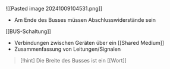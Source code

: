 
![[Pasted image 20241009104531.png]]
- Am Ende des Busses müssen Abschlusswiderstände sein

[[BUS-Schaltung]]
- Verbindungen zwischen Geräten über ein [[Shared Medium]]
- Zusammenfassung von Leitungen/Signalen
> [!hint] Die Breite des Busses ist ein [[Wort]]

